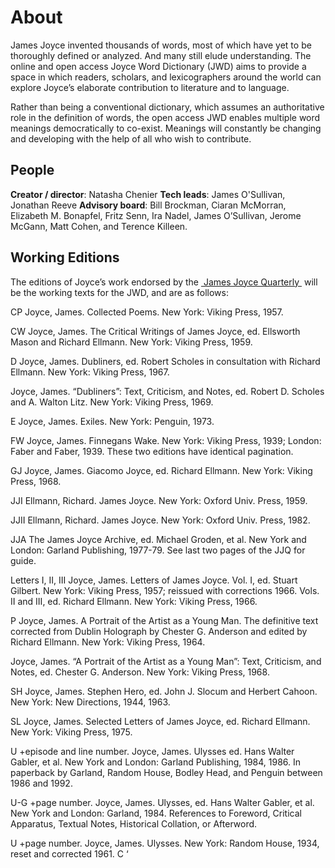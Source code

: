 # About

James Joyce invented thousands of words, most of which have yet to be thoroughly defined or analyzed. And many still elude understanding. The online and open access Joyce Word Dictionary (JWD) aims to provide a space in which readers, scholars, and lexicographers around the world can explore Joyce’s elaborate contribution to literature and to language.

Rather than being a conventional dictionary, which assumes an authoritative role in the definition of words, the open access JWD enables multiple word meanings democratically to co-exist. Meanings will constantly be changing and developing with the help of all who wish to contribute.

## People 

**Creator / director**: Natasha Chenier
**Tech leads**: James O'Sullivan, Jonathan Reeve
**Advisory board**: Bill Brockman, Ciaran McMorran, Elizabeth M. Bonapfel, Fritz Senn, Ira Nadel, James O’Sullivan, Jerome McGann, Matt Cohen, and Terence Killeen.

## Working Editions 

The editions of Joyce’s work endorsed by the [ James Joyce Quarterly ](https://jjq.utulsa.edu/submissions/) will be the working texts for the JWD, and are as follows:

CP Joyce, James. Collected Poems. New York: Viking Press, 1957.

CW Joyce, James. The Critical Writings of James Joyce, ed. Ellsworth Mason and Richard Ellmann. New York: Viking Press, 1959.

D Joyce, James. Dubliners, ed. Robert Scholes in consultation with Richard Ellmann. New York: Viking Press, 1967.

Joyce, James. “Dubliners”: Text, Criticism, and Notes, ed. Robert D. Scholes and A. Walton Litz. New York: Viking Press, 1969.

E Joyce, James. Exiles. New York: Penguin, 1973.

FW Joyce, James. Finnegans Wake. New York: Viking Press, 1939; London: Faber and Faber, 1939. These two editions have identical pagination.

GJ Joyce, James. Giacomo Joyce, ed. Richard Ellmann. New York: Viking Press, 1968.

JJI Ellmann, Richard. James Joyce. New York: Oxford Univ. Press, 1959.

JJII Ellmann, Richard. James Joyce. New York: Oxford Univ. Press, 1982.

JJA The James Joyce Archive, ed. Michael Groden, et al. New York and London: Garland Publishing, 1977-79. See last two pages of the JJQ for guide.

Letters I, II, III Joyce, James. Letters of James Joyce. Vol. I, ed. Stuart Gilbert. New York: Viking Press, 1957; reissued with corrections 1966. Vols. II and III, ed. Richard Ellmann. New York: Viking Press, 1966.

P Joyce, James. A Portrait of the Artist as a Young Man. The definitive text corrected from Dublin Holograph by Chester G. Anderson and edited by Richard Ellmann. New York: Viking Press, 1964.

Joyce, James. “A Portrait of the Artist as a Young Man”: Text, Criticism, and Notes, ed. Chester G. Anderson. New York: Viking Press, 1968.

SH Joyce, James. Stephen Hero, ed. John J. Slocum and Herbert Cahoon. New York: New Directions, 1944, 1963.

SL Joyce, James. Selected Letters of James Joyce, ed. Richard Ellmann. New York: Viking Press, 1975.

U +episode and line number. Joyce, James. Ulysses ed. Hans Walter Gabler, et al. New York and London: Garland Publishing, 1984, 1986. In paperback by Garland, Random House, Bodley Head, and Penguin between 1986 and 1992.

U-G +page number. Joyce, James. Ulysses, ed. Hans Walter Gabler, et al. New York and London: Garland, 1984. References to Foreword, Critical Apparatus, Textual Notes, Historical Collation, or Afterword.

U +page number. Joyce, James. Ulysses. New York: Random House, 1934, reset and corrected 1961. C ‘

